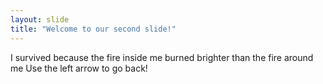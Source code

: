 ```yaml
---
layout: slide
title: "Welcome to our second slide!"
---
```

I survived because the fire inside me burned brighter than the fire around me
Use the left arrow to go back!
